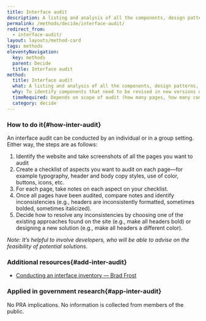 ```yaml
---
title: Interface audit
description: A listing and analysis of all the components, design patterns, and interface features of an existing website (including typography, color, graphics/illustration/icons).
permalink: /methods/decide/interface-audit/
redirect_from:
  - interface-audit/
layout: layouts/method-card
tags: methods
eleventyNavigation:
  key: methods
  parent: Decide
  title: Interface audit
method:
  title: Interface audit
  what: A listing and analysis of all the components, design patterns, and interface features of an existing website (including typography, color, graphics/illustration/icons)
  why: To identify components that need to be revised in new versions of a website to create consistency and fill gaps. Interface audits can also help you establish and document a design system for a website.
  timeRequired: Depends on scope of audit (how many pages, how many contributors, etc)
  category: decide
---
```


### How to do it{#how-inter-audit}

An interface audit can be conducted by an individual or in a group setting. Either way, the steps are as follows:
1. Identify the website and take screenshots of all the pages you want to audit
1. Create a checklist of aspects you want to audit on each page—for example typography, header and body copy styles, use of color, buttons, icons, etc.
1. For each page, take notes on each aspect on your checklist.
1. Once all pages have been audited, compare notes and identify inconsistencies (e.g., headers are inconsistently formatted, sometimes bolded, sometimes italicized).
1. Decide how to resolve any inconsistencies by choosing one of the existing approaches found on the site (e.g., make all headers bold) or designing a new solution (e.g., make all headers a different color).

*Note: It’s helpful to involve developers, who will be able to advise on the feasibility of potential solutions.*

<section class="method--section method--section--additional-resources" markdown="1">

### Additional resources{#add-inter-audit}
- [Conducting an interface inventory — Brad Frost](https://bradfrost.com/blog/post/conducting-an-interface-inventory/)

</section>

<section class="method--section method--section--government-considerations" markdown="1" >

### Applied in government research{#app-inter-audit}

No PRA implications. No information is collected from members of the public.
</section>
